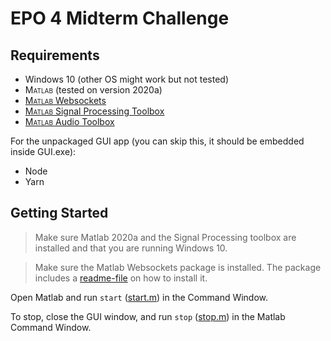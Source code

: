 # EPO 4 Midterm Challenge

## Requirements

- Windows 10 (other OS might work but not tested)
- <span style='font-variant: small-caps;'>Matlab</span> (tested on version 2020a)
- <a href='https://www.mathworks.com/matlabcentral/fileexchange/50040-jebej-matlabwebsocket'><span style='font-variant: small-caps;'>Matlab</span> Websockets</a>
- <a href='https://nl.mathworks.com/products/signal.html'><span style='font-variant: small-caps;'>Matlab</span> Signal Processing Toolbox</a>
- <a href='https://www.mathworks.com/products/audio.html'><span style='font-variant: small-caps;'>Matlab</span> Audio Toolbox</a>

For the unpackaged GUI app (you can skip this, it should be embedded inside GUI.exe):

- Node
- Yarn

## Getting Started

> Make sure Matlab 2020a and the Signal Processing toolbox are installed and that you are running Windows 10.

> Make sure the Matlab Websockets package is installed. The package includes a [readme-file](./MatlabWebSocket/README.md) on how to install it.

Open Matlab and run `start` ([start.m](./start.m)) in the Command Window.

To stop, close the GUI window, and run `stop` ([stop.m](./stop.m)) in the Matlab Command Window.
